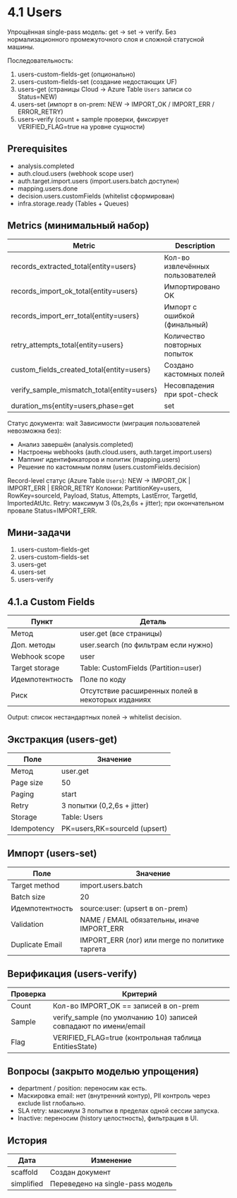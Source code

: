# 4.1 Users

Упрощённая single-pass модель: get -> set -> verify. Без нормализационного промежуточного слоя и сложной статусной машины.

Последовательность:
1. users-custom-fields-get (опционально)
2. users-custom-fields-set (создание недостающих UF)
3. users-get (страницы Cloud -> Azure Table `Users` записи со Status=NEW)
4. users-set (импорт в on-prem: NEW -> IMPORT_OK / IMPORT_ERR / ERROR_RETRY)
5. users-verify (count + sample проверки, фиксирует VERIFIED_FLAG=true на уровне сущности)

## Prerequisites
- analysis.completed
- auth.cloud.users (webhook scope user)
- auth.target.import.users (import.users.batch доступен)
- mapping.users.done
- decision.users.customFields (whitelist сформирован)
- infra.storage.ready (Tables + Queues)

## Metrics (минимальный набор)
| Metric | Description |
|--------|-------------|
| records_extracted_total{entity=users} | Кол-во извлечённых пользователей |
| records_import_ok_total{entity=users} | Импортировано OK |
| records_import_err_total{entity=users} | Импорт с ошибкой (финальный) |
| retry_attempts_total{entity=users} | Количество повторных попыток |
| custom_fields_created_total{entity=users} | Создано кастомных полей |
| verify_sample_mismatch_total{entity=users} | Несовпадения при spot-check |
| duration_ms{entity=users,phase=get|set|verify} | Длительность фаз |

Статус документа: wait
Зависимости (миграция пользователей невозможна без):
- Анализ завершён (analysis.completed)
- Настроены webhooks (auth.cloud.users, auth.target.import.users)
- Маппинг идентификаторов и политик (mapping.users)
- Решение по кастомным полям (users.customFields.decision)

Record-level статус (Azure Table `Users`):
NEW -> IMPORT_OK | IMPORT_ERR | ERROR_RETRY
Колонки: PartitionKey=users, RowKey=sourceId, Payload, Status, Attempts, LastError, TargetId, ImportedAtUtc.
Retry: максимум 3 (0s,2s,6s + jitter); при окончательном провале Status=IMPORT_ERR.

## Мини-задачи
1. users-custom-fields-get
2. users-custom-fields-set
3. users-get
4. users-set
5. users-verify

## 4.1.a Custom Fields
| Пункт | Деталь |
|-------|--------|
| Метод | user.get (все страницы) |
| Доп. методы | user.search (по фильтрам если нужно) |
| Webhook scope | user |
| Target storage | Table: CustomFields (Partition=user) |
| Идемпотентность | Поле по коду |
| Риск | Отсутствие расширенных полей в некоторых изданиях |

Output: список нестандартных полей -> whitelist decision.

## Экстракция (users-get)
| Поле | Значение |
|------|----------|
| Метод | user.get |
| Page size | 50 |
| Paging | start |
| Retry | 3 попытки (0,2,6s + jitter) |
| Storage | Table: Users |
| Idempotency | PK=users,RK=sourceId (upsert) |

## Импорт (users-set)
| Поле | Значение |
|------|----------|
| Target method | import.users.batch |
| Batch size | 20 |
| Идемпотентность | source:user:<id> (upsert в on-prem) |
| Validation | NAME / EMAIL обязательны, иначе IMPORT_ERR |
| Duplicate Email | IMPORT_ERR (лог) или merge по политике таргета |

## Верификация (users-verify)
| Проверка | Критерий |
|----------|---------|
| Count | Кол-во IMPORT_OK == записей в on-prem |
| Sample | verify_sample (по умолчанию 10) записей совпадают по имени/email |
| Flag | VERIFIED_FLAG=true (контрольная таблица EntitiesState) |

## Вопросы (закрыто моделью упрощения)
- department / position: переносим как есть.
- Маскировка email: нет (внутренний контур), PII контроль через exclude list глобально.
- SLA retry: максимум 3 попытки в пределах одной сессии запуска.
- Inactive: переносим (history целостность), фильтрация в UI.

## История
| Дата | Изменение |
|------|-----------|
| scaffold | Создан документ |
| simplified | Переведено на single-pass модель |

